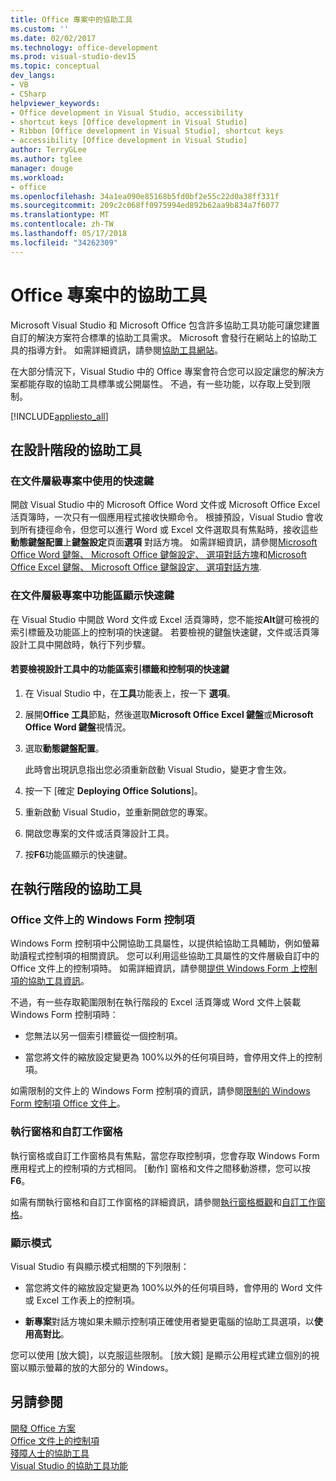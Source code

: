 ```yaml
---
title: Office 專案中的協助工具
ms.custom: ''
ms.date: 02/02/2017
ms.technology: office-development
ms.prod: visual-studio-dev15
ms.topic: conceptual
dev_langs:
- VB
- CSharp
helpviewer_keywords:
- Office development in Visual Studio, accessibility
- shortcut keys [Office development in Visual Studio]
- Ribbon [Office development in Visual Studio], shortcut keys
- accessibility [Office development in Visual Studio]
author: TerryGLee
ms.author: tglee
manager: douge
ms.workload:
- office
ms.openlocfilehash: 34a1ea090e85168b5fd0bf2e55c22d0a38ff331f
ms.sourcegitcommit: 209c2c068ff0975994ed892b62aa9b834a7f6077
ms.translationtype: MT
ms.contentlocale: zh-TW
ms.lasthandoff: 05/17/2018
ms.locfileid: "34262309"
---
```

# <a name="accessibility-in-office-projects"></a>Office 專案中的協助工具
  Microsoft Visual Studio 和 Microsoft Office 包含許多協助工具功能可讓您建置自訂的解決方案符合標準的協助工具需求。 Microsoft 會發行在網站上的協助工具的指導方針。 如需詳細資訊，請參閱[協助工具網站](http://go.microsoft.com/fwlink/?LinkID=37113)。  

 在大部分情況下，Visual Studio 中的 Office 專案會符合您可以設定讓您的解決方案都能存取的協助工具標準或公開屬性。 不過，有一些功能，以存取上受到限制。  

 [!INCLUDE[appliesto_all](../vsto/includes/appliesto-all-md.md)]  

## <a name="accessibility-at-design-time"></a>在設計階段的協助工具  

### <a name="use-shortcut-keys-in-document-level-projects"></a>在文件層級專案中使用的快速鍵  
 開啟 Visual Studio 中的 Microsoft Office Word 文件或 Microsoft Office Excel 活頁簿時，一次只有一個應用程式接收快顯命令。 根據預設，Visual Studio 會收到所有捷徑命令，但您可以進行 Word 或 Excel 文件選取具有焦點時，接收這些**動態鍵盤配置**上**鍵盤設定**頁面**選項** 對話方塊。 如需詳細資訊，請參閱[Microsoft Office Word 鍵盤、 Microsoft Office 鍵盤設定、 選項對話方塊](../vsto/microsoft-office-word-keyboard-microsoft-office-keyboard-settings-options-dialog-box.md)和[Microsoft Office Excel 鍵盤、 Microsoft Office 鍵盤設定、 選項對話方塊](../vsto/microsoft-office-excel-keyboard-microsoft-office-keyboard-settings-options-dialog-box.md).  

### <a name="display-shortcut-keys-for-the-ribbon-in-document-level-projects"></a>在文件層級專案中功能區顯示快速鍵  
 在 Visual Studio 中開啟 Word 文件或 Excel 活頁簿時，您不能按**Alt**鍵可檢視的索引標籤及功能區上的控制項的快速鍵。 若要檢視的鍵盤快速鍵，文件或活頁簿設計工具中開啟時，執行下列步驟。  

#### <a name="to-view-shortcut-keys-for-ribbon-tabs-and-controls-in-the-designer"></a>若要檢視設計工具中的功能區索引標籤和控制項的快速鍵  

1.  在 Visual Studio 中，在**工具**功能表上，按一下 **選項**。  

2.  展開**Office 工具**節點，然後選取**Microsoft Office Excel 鍵盤**或**Microsoft Office Word 鍵盤**視情況。  

3.  選取**動態鍵盤配置**。  

     此時會出現訊息指出您必須重新啟動 Visual Studio，變更才會生效。  

4.  按一下 [確定 **Deploying Office Solutions**]。  

5.  重新啟動 Visual Studio，並重新開啟您的專案。  

6.  開啟您專案的文件或活頁簿設計工具。  

7.  按**F6**功能區顯示的快速鍵。  

## <a name="accessibility-at-runtime"></a>在執行階段的協助工具  

### <a name="windows-forms-controls-on-office-documents"></a>Office 文件上的 Windows Form 控制項  
 Windows Form 控制項中公開協助工具屬性，以提供給協助工具輔助，例如螢幕助讀程式控制項的相關資訊。 您可以利用這些協助工具屬性的文件層級自訂中的 Office 文件上的控制項時。 如需詳細資訊，請參閱[提供 Windows Form 上控制項的協助工具資訊](/dotnet/framework/winforms/controls/providing-accessibility-information-for-controls-on-a-windows-form)。  

 不過，有一些存取範圍限制在執行階段的 Excel 活頁簿或 Word 文件上裝載 Windows Form 控制項時：  

-   您無法以另一個索引標籤從一個控制項。  

-   當您將文件的縮放設定變更為 100%以外的任何項目時，會停用文件上的控制項。  

 如需限制的文件上的 Windows Form 控制項的資訊，請參閱[限制的 Windows Form 控制項 Office 文件上](../vsto/limitations-of-windows-forms-controls-on-office-documents.md)。  

### <a name="actions-panes-and-custom-task-panes"></a>執行窗格和自訂工作窗格  
 執行窗格或自訂工作窗格具有焦點，當您存取控制項，您會存取 Windows Form 應用程式上的控制項的方式相同。 [動作] 窗格和文件之間移動游標，您可以按**F6**。  

 如需有關執行窗格和自訂工作窗格的詳細資訊，請參閱[執行窗格概觀](../vsto/actions-pane-overview.md)和[自訂工作窗格](../vsto/custom-task-panes.md)。  

### <a name="display-modes"></a>顯示模式  
 Visual Studio 有與顯示模式相關的下列限制：  

-   當您將文件的縮放設定變更為 100%以外的任何項目時，會停用的 Word 文件或 Excel 工作表上的控制項。  

-   **新專案**對話方塊如果未顯示控制項正確使用者變更電腦的協助工具選項，以**使用高對比**。  

 您可以使用 [放大鏡]，以克服這些限制。 [放大鏡] 是顯示公用程式建立個別的視窗以顯示螢幕的放的大部分的 Windows。  

## <a name="see-also"></a>另請參閱  
 [開發 Office 方案](../vsto/developing-office-solutions.md)   
 [Office 文件上的控制項](../vsto/controls-on-office-documents.md)   
 [殘障人士的協助工具](/visualstudio/ide/reference/accessibility-for-people-with-disabilities)   
 [Visual Studio 的協助工具功能](/visualstudio/ide/reference/accessibility-features-of-visual-studio)  
